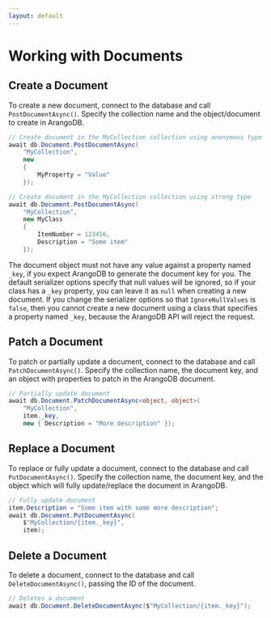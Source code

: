 ```yaml
---
layout: default
---
```

# Working with Documents

## Create a Document

To create a new document, connect to the database and call `PostDocumentAsync()`.
Specify the collection name and the object/document to create in ArangoDB.

```csharp
// Create document in the MyCollection collection using anonymous type
await db.Document.PostDocumentAsync(
    "MyCollection",
    new
    {
        MyProperty = "Value"
    });

// Create document in the MyCollection collection using strong type
await db.Document.PostDocumentAsync(
    "MyCollection",
    new MyClass
    {
        ItemNumber = 123456,
        Description = "Some item"
    });
```

The document object must not have any value against a property named `_key`, if
you expect ArangoDB to generate the document key for you.
The default serializer options specify that null values will be ignored, so if
your class has a `_key` property, you can leave it as `null` when creating a new document.
If you change the serializer options so that `IgnoreNullValues` is `false`, then
you cannot create a new document using a class that specifies a property named
`_key`, because the ArangoDB API will reject the request.

## Patch a Document

To patch or partially update a document, connect to the database and call
`PatchDocumentAsync()`. Specify the collection name, the document key, and an
object with properties to patch in the ArangoDB document.

```csharp
// Partially update document
await db.Document.PatchDocumentAsync<object, object>(
    "MyCollection",
    item._key,
    new { Description = "More description" });
```

## Replace a Document

To replace or fully update a document, connect to the database and call
`PutDocumentAsync()`. Specify the collection name, the document key, and the
object which will fully update/replace the document in ArangoDB.

```csharp
// Fully update document
item.Description = "Some item with some more description";
await db.Document.PutDocumentAsync(
    $"MyCollection/{item._key}",
    item);
```

## Delete a Document

To delete a document, connect to the database and call `DeleteDocumentAsync()`,
passing the ID of the document.

```csharp
// Deletes a document
await db.Document.DeleteDocumentAsync($"MyCollection/{item._key}");
```
